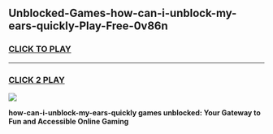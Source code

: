 
## Unblocked-Games-how-can-i-unblock-my-ears-quickly-Play-Free-0v86n
<h3>
<a href="https://premium76.site?title=how-can-i-unblock-my-ears-quickly&ref=21A">CLICK TO PLAY</a></h3>
<hr>

<h3>
<a href="https://premium76.site?title=how-can-i-unblock-my-ears-quickly&ref=21A">CLICK 2 PLAY</a>
  
</h3>

<a href="https://premium76.site?title=how-can-i-unblock-my-ears-quickly&ref=21A"><img src="https://clearcache.store/games.png"></a>


**how-can-i-unblock-my-ears-quickly games unblocked: Your Gateway to Fun and Accessible Online Gaming**
